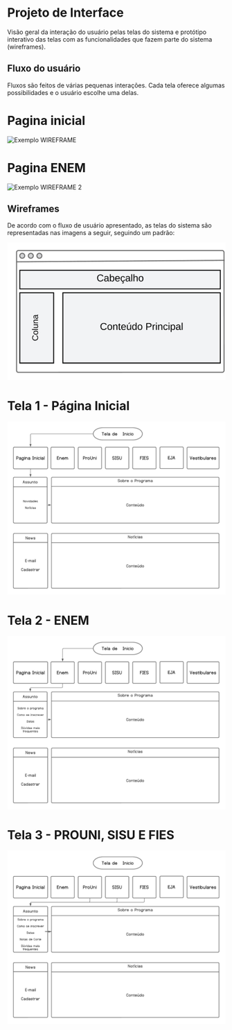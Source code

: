 
# Projeto de Interface

Visão geral da interação do usuário pelas telas do sistema e protótipo interativo das telas com as funcionalidades que fazem parte do sistema (wireframes).

## Fluxo do usuário

Fluxos são feitos de várias pequenas interações. Cada tela oferece algumas possibilidades e o usuário escolhe uma delas. 

# Pagina inicial

![Exemplo WIREFRAME ](https://github.com/ICEI-PUC-Minas-PMV-ADS/pmv-ads-2022-2-e1-proj-web-t10-projeto_site_prouni_ads_turma10/blob/main/Resumo%20p%C3%A1ginas_pages-to-jpg-0001.jpg)

# Pagina ENEM

![Exemplo WIREFRAME 2](https://github.com/ICEI-PUC-Minas-PMV-ADS/pmv-ads-2022-2-e1-proj-web-t10-projeto_site_prouni_ads_turma10/blob/main/Resumo%20p%C3%A1ginas_pages-to-jpg-0002.jpg)

## Wireframes

De acordo com o fluxo de usuário apresentado, as telas do sistema são representadas nas imagens a seguir, seguindo um padrão:

![Exemplo Estrutura](https://github.com/ICEI-PUC-Minas-PMV-ADS/pmv-ads-2022-2-e1-proj-web-t10-projeto_site_prouni_ads_turma10/blob/main/ESTRUTURA%20(1).jpeg)

# Tela 1 - Página Inicial

![Exemplo Pag Inicial](https://github.com/ICEI-PUC-Minas-PMV-ADS/pmv-ads-2022-2-e1-proj-web-t10-projeto_site_prouni_ads_turma10/blob/main/Pagina%20Inicial.jpeg)

# Tela 2 - ENEM

![Exemplo ENEM](https://github.com/ICEI-PUC-Minas-PMV-ADS/pmv-ads-2022-2-e1-proj-web-t10-projeto_site_prouni_ads_turma10/blob/main/ENEM.jpeg)

# Tela 3 - PROUNI, SISU E FIES
 
![Exemplo PROUNI, SISU E FIES](https://github.com/ICEI-PUC-Minas-PMV-ADS/pmv-ads-2022-2-e1-proj-web-t10-projeto_site_prouni_ads_turma10/blob/main/PROUNI%2C%20SISU%20E%20FIES.jpeg)

